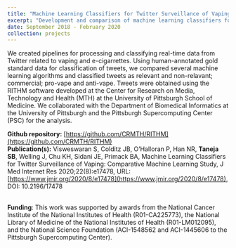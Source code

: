 ```yaml
---
title: "Machine Learning Classifiers for Twitter Surveillance of Vaping"
excerpt: "Development and comparison of machine learning classifiers for social media data related to vaping. <br/><img src='/images/projects/twitter_project1.png' width='250'>"
date: September 2018 - February 2020
collection: projects
---
```


We created pipelines for processing and classifying real-time data from Twitter related to vaping and e-cigarrettes. Using human-annotated gold standard data for classification of tweets, we compared several machine learning algorithms and classified tweets as relevant and non-relavant; commercial; pro-vape and anti-vape. Tweets were obtained using the RITHM software developed at the Center for Research on Media, Technology and Health (MTH) at the University of Pittsburgh School of Medicine. We collaborated with the Department of Biomedical Informatics at the University of Pittsburgh and the Pittsburgh Supercomputing Center (PSC) for the analysis.

**Github repository:** [https://github.com/CRMTH/RITHM](https://github.com/CRMTH/RITHM)
<br/>**Publication(s):** Visweswaran S, Colditz JB, O’Halloran P, Han NR, **Taneja SB**, Welling J, Chu KH, Sidani JE, Primack BA, Machine Learning Classifiers for Twitter Surveillance of Vaping: Comparative Machine Learning Study, J Med Internet Res 2020;22(8):e17478, URL: [https://www.jmir.org/2020/8/e17478](https://www.jmir.org/2020/8/e17478), DOI: 10.2196/17478

<br/>**Funding**: This work was supported by awards from the National Cancer Institute of the National Institutes of Health (R01-CA225773), the National Library of Medicine of the National Institutes of Health (R01-LM012095), and the National Science Foundation (ACI-1548562 and ACI-1445606 to the Pittsburgh Supercomputing Center).
